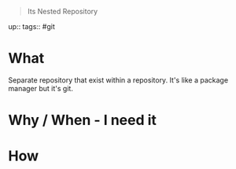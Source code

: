> Its Nested Repository

up:: 
tags:: #git

# What
Separate repository that exist within a repository. It's like a package manager but it's git. 
# Why / When - I need it

# How
